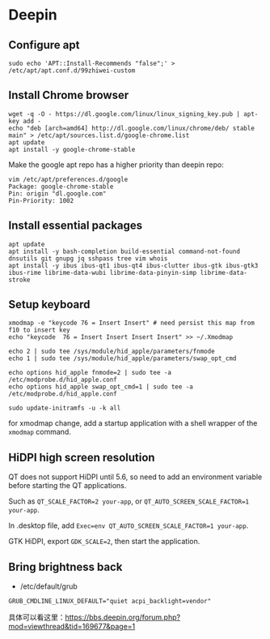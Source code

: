 # Deepin

## Configure apt

```
sudo echo 'APT::Install-Recommends "false";' > /etc/apt/apt.conf.d/99zhiwei-custom
```

## Install Chrome browser

```
wget -q -O - https://dl.google.com/linux/linux_signing_key.pub | apt-key add -
echo "deb [arch=amd64] http://dl.google.com/linux/chrome/deb/ stable main" > /etc/apt/sources.list.d/google-chrome.list
apt update
apt install -y google-chrome-stable
```

Make the google apt repo has a higher priority than deepin repo:

```
vim /etc/apt/preferences.d/google
Package: google-chrome-stable
Pin: origin "dl.google.com"
Pin-Priority: 1002
```

## Install essential packages

```
apt update
apt install -y bash-completion build-essential command-not-found dnsutils git gnupg jq sshpass tree vim whois
apt install -y ibus ibus-qt1 ibus-qt4 ibus-clutter ibus-gtk ibus-gtk3 ibus-rime librime-data-wubi librime-data-pinyin-simp librime-data-stroke
```

## Setup keyboard


```
xmodmap -e "keycode 76 = Insert Insert" # need persist this map from f10 to insert key
echo "keycode  76 = Insert Insert Insert Insert" >> ~/.Xmodmap

echo 2 | sudo tee /sys/module/hid_apple/parameters/fnmode
echo 1 | sudo tee /sys/module/hid_apple/parameters/swap_opt_cmd

echo options hid_apple fnmode=2 | sudo tee -a /etc/modprobe.d/hid_apple.conf
echo options hid_apple swap_opt_cmd=1 | sudo tee -a /etc/modprobe.d/hid_apple.conf

sudo update-initramfs -u -k all
```

for xmodmap change, add a startup application with a shell wrapper of the `xmodmap` command.

## HiDPI high screen resolution

QT does not support HiDPI until 5.6, so need to add an environment variable before starting the QT applications.

Such as `QT_SCALE_FACTOR=2 your-app`, or `QT_AUTO_SCREEN_SCALE_FACTOR=1 your-app`.

In .desktop file, add `Exec=env QT_AUTO_SCREEN_SCALE_FACTOR=1 your-app`.

GTK HiDPI, export `GDK_SCALE=2`, then start the application.

## Bring brightness back

* /etc/default/grub

```
GRUB_CMDLINE_LINUX_DEFAULT="quiet acpi_backlight=vendor"
```

具体可以看这里：https://bbs.deepin.org/forum.php?mod=viewthread&tid=169677&page=1
